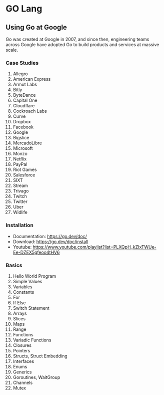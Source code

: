 # GO Lang

## Using Go at Google
Go was created at Google in 2007, and since then, engineering teams across Google have adopted Go to build products and services at massive scale.

### Case Studies
1. Allegro
2. American Express
3. Armut Labs
4. Bitly
5. ByteDance
6. Capital One
7. Cloudflare
8. Cockroach Labs
9. Curve
10. Dropbox
11. Facebook
12. Google
13. Bigslice
14. MercadoLibre
15. Microsoft
16. Monzo
17. Netflix
18. PayPal
19. Riot Games
20. Salesforce
21. SIXT
22. Stream
23. Trivago
24. Twitch
25. Twitter
26. Uber
27. Widlife

### Installation
- Documentation: https://go.dev/doc/
- Download: https://go.dev/doc/install
- Youtube: https://www.youtube.com/playlist?list=PLXQpH_kZIxTWUe-Ee-DZEX5gfeoo4tHV6

### Basics
1. Hello World Program
2. Simple Values
3. Variables
4. Constants
5. For
6. If Else
7. Switch Statement
8. Arrays
9. Slices
10. Maps
11. Range
12. Functions
13. Variadic Functions
14. Closures
15. Pointers
16. Structs, Struct Embedding
17. Interfaces
18. Enums
19. Generics
20. Goroutines, WaitGroup
21. Channels
22. Mutex